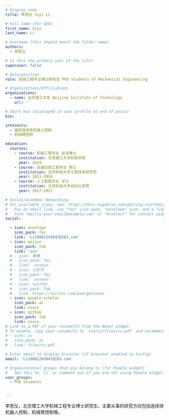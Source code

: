```yaml
---
# Display name
title: 李思仪 Siyi Li

# Full name (for SEO)
first_name: Siyi
last_name: Li

# Username (this should match the folder name)
authors:
  - 李思仪

# Is this the primary user of the site?
superuser: false

# Role/position
role: 机械工程专业博士研究生 PhD Students of Mechanical Engineering

# Organizations/Affiliations
organizations:
  - name: 北京理工大学 Beijing Institute of Technology
    url: ''

# Short bio (displayed in user profile at end of posts)
bio: 

interests:
  - 磁控连续体机器人控制
  - 机械臂控制

education:
  courses:
    - course: 机械工程专业 在读博士
      institution: 北京理工大学机电学院
      year: 2024-
    - course: 仪器仪表工程专业 硕士
      institution: 北京科技大学工程技术研究院
      year: 2021-2024
    - course: 人工智能专业 学士
      institution: 北京科技大学自动化学院
      year: 2017-2021

# Social/Academic Networking
# For available icons, see: https://docs.hugoblox.com/getting-started/page-builder/#icons
#   For an email link, use "fas" icon pack, "envelope" icon, and a link in the
#   form "mailto:your-email@example.com" or "#contact" for contact widget.
social:

  - icon: envelope
    icon_pack: fas
    link: 'Li18801243647@163.com'
  - icon: weixin
    icon_pack: fab
    link: 'xxx'
  # - icon: 微博
  #   icon_pack: fas
  #   link: 'xxxxxx'
  # - icon: 小红书
  #   icon_pack: fas
  #   link: 'xxxxxx'
  # - icon: twitter
  #   icon_pack: fab
  #   link: https://twitter.com/GeorgeCushen
  - icon: google-scholar
    icon_pack: ai
    link: xxxxx
  - icon: github
    icon_pack: fab
    link: xxxxx
# Link to a PDF of your resume/CV from the About widget.
# To enable, copy your resume/CV to `static/files/cv.pdf` and uncomment the lines below.
# - icon: cv
#   icon_pack: ai
#   link: files/cv.pdf

# Enter email to display Gravatar (if Gravatar enabled in Config)
email: 'Li18801243647@163.com'

# Organizational groups that you belong to (for People widget)
#   Set this to `[]` or comment out if you are not using People widget.
user_groups:
  - PhD Students


---
```


李思仪，北京理工大学机械工程专业博士研究生。主要从事的研究方向包括连续体机器人控制、机械臂控制等。


 

